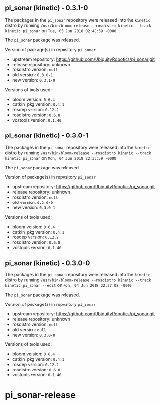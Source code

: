 ## pi_sonar (kinetic) - 0.3.1-0

The packages in the `pi_sonar` repository were released into the `kinetic` distro by running `/usr/bin/bloom-release --rosdistro kinetic --track kinetic pi_sonar` on `Tue, 05 Jun 2018 02:48:39 -0000`

The `pi_sonar` package was released.

Version of package(s) in repository `pi_sonar`:

- upstream repository: https://github.com/UbiquityRobotics/pi_sonar.git
- release repository: unknown
- rosdistro version: `null`
- old version: `0.3.0-1`
- new version: `0.3.1-0`

Versions of tools used:

- bloom version: `0.6.4`
- catkin_pkg version: `0.4.1`
- rosdep version: `0.12.2`
- rosdistro version: `0.6.8`
- vcstools version: `0.1.40`


## pi_sonar (kinetic) - 0.3.0-1

The packages in the `pi_sonar` repository were released into the `kinetic` distro by running `/usr/bin/bloom-release --rosdistro kinetic --track kinetic pi_sonar` on `Mon, 04 Jun 2018 22:35:59 -0000`

The `pi_sonar` package was released.

Version of package(s) in repository `pi_sonar`:

- upstream repository: https://github.com/UbiquityRobotics/pi_sonar.git
- release repository: unknown
- rosdistro version: `null`
- old version: `0.3.0-0`
- new version: `0.3.0-1`

Versions of tools used:

- bloom version: `0.6.4`
- catkin_pkg version: `0.4.1`
- rosdep version: `0.12.2`
- rosdistro version: `0.6.8`
- vcstools version: `0.1.40`


## pi_sonar (kinetic) - 0.3.0-0

The packages in the `pi_sonar` repository were released into the `kinetic` distro by running `/usr/bin/bloom-release --rosdistro kinetic --track kinetic pi_sonar --edit` on `Mon, 04 Jun 2018 22:27:08 -0000`

The `pi_sonar` package was released.

Version of package(s) in repository `pi_sonar`:

- upstream repository: https://github.com/UbiquityRobotics/pi_sonar.git
- release repository: unknown
- rosdistro version: `null`
- old version: `null`
- new version: `0.3.0-0`

Versions of tools used:

- bloom version: `0.6.4`
- catkin_pkg version: `0.4.1`
- rosdep version: `0.12.2`
- rosdistro version: `0.6.8`
- vcstools version: `0.1.40`


# pi_sonar-release
